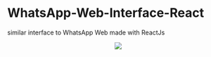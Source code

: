    # WhatsApp-Web-Interface-React
   similar interface to WhatsApp Web made with ReactJs

<p align="center">
   <img src="images/images.png">

</p>
   
   
   
   
